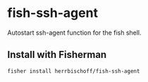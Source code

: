 # fish-ssh-agent
Autostart ssh-agent function for the fish shell.

## Install with Fisherman

```bash
fisher install herrbischoff/fish-ssh-agent
```
